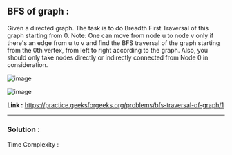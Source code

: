 ## BFS of graph :
Given a directed graph. The task is to do Breadth First Traversal of this graph starting from 0.
Note: One can move from node u to node v only if there's an edge from u to v and find the BFS traversal of the graph starting from the 0th vertex, from left to right according to the graph. Also, you should only take nodes directly or indirectly connected from Node 0 in consideration.

![image](https://user-images.githubusercontent.com/23376002/161804096-5b46cd31-a4af-4a5c-988a-a3ad47a397fc.png)

![image](https://user-images.githubusercontent.com/23376002/161804156-412b75ef-c327-413b-bbdd-590b25d92cff.png)


**Link :** https://practice.geeksforgeeks.org/problems/bfs-traversal-of-graph/1


---------------------------------------------------------------------------------------------------------------------------------------------------


### Solution :

Time Complexity :





